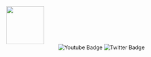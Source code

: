   <img src="https://media.giphy.com/media/M9gbBd9nbDrOTu1Mqx/giphy.gif" width="100"/>
<div id="header" align="center">
 <img src="https://img.shields.io/badge/YouTube-red?style=for-the-badge&logo=youtube&logoColor=white" alt="Youtube Badge"/>
 <img src="https://img.shields.io/badge/Twitter-blue?style=for-the-badge&logo=twitter&logoColor=white" alt="Twitter Badge"/>
</div>
